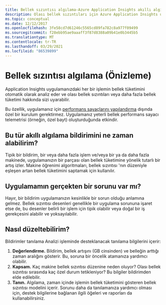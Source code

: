 ```yaml
---
title: Bellek sızıntısı algılama-Azure Application Insights akıllı algılama
description: Olası bellek sızıntıları için Azure Application Insights uygulamaları izleyin.
ms.topic: conceptual
ms.date: 12/12/2017
ms.openlocfilehash: 3fe58cd7d61246c5565cd89fa782c8a977f09499
ms.sourcegitcommit: f28ebb95ae9aaaff3f87d8388a09b41e0b3445b5
ms.translationtype: MT
ms.contentlocale: tr-TR
ms.lasthandoff: 03/29/2021
ms.locfileid: "86539899"
---
```

# <a name="memory-leak-detection-preview"></a>Bellek sızıntısı algılama (Önizleme)

Application Insights uygulamanızdaki her bir işlemin bellek tüketimini otomatik olarak analiz eder ve olası bellek sızıntıları veya daha fazla bellek tüketimi hakkında sizi uyarabilir.

Bu özellik, uygulamanız için [performans sayaçlarını yapılandırma](./performance-counters.md) dışında özel bir kurulum gerektirmez. Uygulamanız yeterli bellek performans sayacı telemetrisi (örneğin, özel bayt) oluşturduğunda etkindir.

## <a name="when-would-i-get-this-type-of-smart-detection-notification"></a>Bu tür akıllı algılama bildirimini ne zaman alabilirim?
Tipik bir bildirim, bir veya daha fazla işlem ve/veya bir ya da daha fazla makinede, uygulamanızın bir parçası olan bellek tüketimine yönelik tutarlı bir artış izler. Makine öğrenimi algoritmaları, bellek sızıntısı 'nın düzeniyle eşleşen artan bellek tüketimini saptamak için kullanılır.

## <a name="does-my-app-really-have-a-problem"></a>Uygulamamın gerçekten bir sorunu var mı?
Hayır, bir bildirim uygulamanızın kesinlikle bir sorun olduğu anlamına gelmez. Bellek sızıntısı desenleri genellikle bir uygulama sorununa işaret etse de, bu desenler belirli bir işlem için tipik olabilir veya doğal bir iş gerekçesini alabilir ve yoksayılabilir.

## <a name="how-do-i-fix-it"></a>Nasıl düzeltebilirim?
Bildirimler tanılama Analizi işleminde desteklanacak tanılama bilgilerini içerir:
1. **Değerlendirme.** Bildirim, bellek artışını (GB cinsinden) ve belleğin arttığı zaman aralığını gösterir. Bu, soruna bir öncelik atamanıza yardımcı olabilir.
2. **Kapsam.** Kaç makine bellek sızıntısı düzenine neden oluyor? Olası bellek sızıntısı sırasında kaç özel durum tetikleniyor? Bu bilgiler bildirimden elde edilebilir.
3. **Tanın.** Algılama, zaman içinde işlemin bellek tüketimini gösteren bellek sızıntısı modelini içerir. Sorunu daha da tanılamanıza yardımcı olması için, destek bilgilerine bağlanan ilgili öğeleri ve raporları da kullanabilirsiniz.
